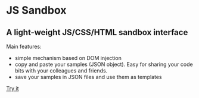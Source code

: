 # JS Sandbox #
## A light-weight JS/CSS/HTML sandbox interface ##

Main features: 
* simple mechanism based on DOM injection
* copy and paste your samples (JSON object). Easy for sharing your code bits with your colleagues and friends.
* save your samples in JSON files and use them as templates

[Try it](http://nightshift.be/jssandbox/)